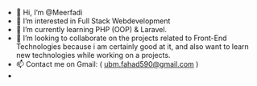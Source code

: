 - 👋 Hi, I’m @Meerfadi
- 👀 I’m interested in Full Stack Webdevelopment
- 🌱 I’m currently learning PHP (OOP) & Laravel.
- 💞️ I’m looking to collaborate on the projects related to Front-End Technologies because i am certainly good at it, and also want to learn new technologies while working on a projects.
- 📫 Contact me on Gmail: ( ubm.fahad590@gmail.com )
- 
